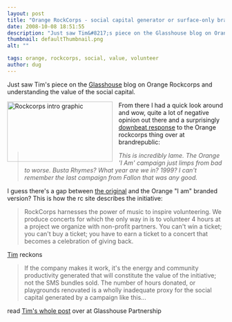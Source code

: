 ```yaml
---
layout: post
title: "Orange RockCorps - social capital generator or surface-only branding?"
date: 2008-10-08 18:51:55
description: "Just saw Tim&#8217;s piece on the Glasshouse blog on Orange Rockcorps and understanding the value of the social capital. From there I had a quick look around and wow, quite a lot of negative opinion out there and a surprisingly&#8230;"
thumbnail: defaultThumbnail.png
alt: ""

tags: orange, rockcorps, social, value, volunteer
author: dug
---
```


<p>Just saw Tim's piece on the <a href="http://www.glasshousepartnership.com/blog/orange-rockcorps-volunteering-yes-andwheres-the-social-capital/">Glasshouse</a> blog on Orange Rockcorps and understanding the value of the social capital.</p>

<p><a href="http://www.rockcorps.com/" title="visit the original rockcorps site in the US"><img alt="Rockcorps intro graphic" src="http://www.donkeyontheedge.com/i/rockcorps.gif" width="244" height="139" class="mt-image-left" style="border:none;float: left; margin: 0 1em 0.5em 0;" /></a></p>

<p>From there I had a quick look around and wow, quite a lot of negative opinion out there and a surprisingly <a href="http://www.brandrepublic.com/Discipline/Creative/57011/orange-rockcorps-fallon/">downbeat response</a> to the Orange rockcorps thing over at brandrepublic:</p>

<blockquote><i>This is incredibly lame. The Orange 'I Am' campaign just limps from bad to worse. Busta Rhymes? What year are we in? 1999? I can't remember the last campaign from Fallon that was any good.</i></blockquote>

<p>I guess there's a gap between <a href="http://www.rockcorps.com/">the original</a> and the Orange "I am" branded version? This is how the rc site describes the initiative:</p>

<blockquote><p>RockCorps harnesses the power of music to inspire volunteering. We produce concerts for which the only way in is to volunteer 4 hours at a project we organize with non-profit partners. You can't win a ticket; you can't buy a ticket; you have to earn a ticket to a concert that becomes a celebration of giving back.</p></blockquote>

<p><a href="http://www.timkitchin.com">Tim</a> reckons </p>

<blockquote><p>If the company makes it work, it's the energy and community productivity generated that will constitute the value of the initiative; not the <span class="caps">SMS </span>bundles sold. The number of hours donated, or playgrounds renovated is a wholly inadequate proxy for the social capital generated by a campaign like this...</p></blockquote>

<p>read <a href="http://www.glasshousepartnership.com/blog/orange-rockcorps-volunteering-yes-andwheres-the-social-capital/">Tim's whole post</a>  over at Glasshouse Partnership</p>

